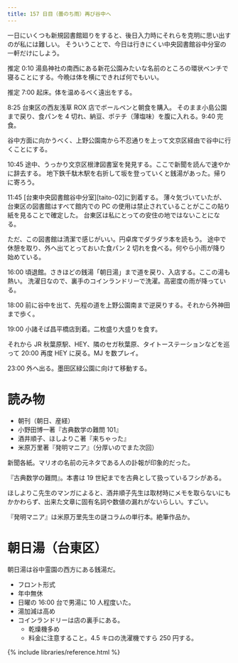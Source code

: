```yaml
---
title: 157 日目（曇のち雨）再び谷中へ
---
```


一日にいくつも新規図書館廻りをすると、後日入力時にそれらを克明に思い出すのが私には難しい。
そういうことで、今日は行きにくい中央図書館谷中分室の一軒だけにしよう。

推定 0:10 湯島神社の南西にある新花公園みたいな名前のところの環状ベンチで寝ることにする。今晩は体を横にできれば何でもいい。

推定 7:00 起床。体を温めるべく遠出をする。

8:25 台東区の西友浅草 ROX 店でボールペンと朝食を購入。
そのまま小島公園まで戻り、食パンを 4 切れ、納豆、ポテチ（薄塩味）を腹に入れる。9:40 完食。

谷中方面に向かうべく、上野公園南から不忍通りを上って文京区経由で谷中に行くことにする。

10:45 途中、うっかり文京区根津図書室を発見する。ここで新聞を読んで速やかに辞去する。
地下鉄千駄木駅を右折して坂を登っていくと銭湯があった。帰りに寄ろう。

11:45 [台東中央図書館谷中分室][taito-02]に到着する。
薄々気づいていたが、台東区の図書館はすべて館内での PC の使用は禁止されていることがここの貼り紙を見ることで確定した。
台東区は私にとっての安住の地ではないことになる。

ただ、この図書館は清潔で感じがいい。円卓席でダラダラ本を読もう。
途中で休憩を取り、外へ出てとっておいた食パン 2 切れを食べる。何やら小雨が降り始めている。

16:00 頃退館。さきほどの銭湯「朝日湯」まで道を戻り、入店する。ここの湯も熱い。
洗濯日なので、裏手のコインランドリーで洗濯。高密度の雨が降っている。

18:00 前に谷中を出て、先程の道を上野公園南まで逆戻りする。それから外神田まで歩く。

19:00 小諸そば昌平橋店到着。二枚盛り大盛りを食す。

それから JR 秋葉原駅、HEY、隣のセガ秋葉原、タイトーステーションなどを巡って 20:00 再度 HEY に戻る。MJ を数プレイ。

23:00 外へ出る。墨田区緑公園に向けて移動する。

# 読み物

* 朝刊（朝日、産経）
* 小野田博一著『古典数学の難問 101』
* 酒井順子、ほしよりこ著『来ちゃった』
* 米原万里著『発明マニア』（分厚いのでまた次回）

新聞各紙。マリオの名前の元ネタである人の訃報が印象的だった。

『古典数学の難問』。本書は 19 世紀までを古典として扱っているフシがある。

ほしよりこ先生のマンガによると、酒井順子先生は取材時にメモを取らないにもかかわらず、出来た文章に固有名詞や数値の漏れがないらしい。すごい。

『発明マニア』は米原万里先生の謎コラムの単行本。絶筆作品か。

# 朝日湯（台東区）

朝日湯は谷中霊園の西方にある銭湯だ。

* フロント形式
* 年中無休
* 日曜の 16:00 台で男湯に 10 人程度いた。
* 湯加減は高め
* コインランドリーは店の裏手にある。
  * 乾燥機多め
  * 料金に注意すること。4.5 キロの洗濯機ですら 250 円する。

{% include libraries/reference.html %}

